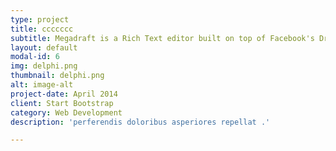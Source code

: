 ```yaml
---
type: project
title: ccccccc
subtitle: Megadraft is a Rich Text editor built on top of Facebook's Draft.JS featuring a nice default base of components and extensibility.
layout: default
modal-id: 6
img: delphi.png
thumbnail: delphi.png
alt: image-alt
project-date: April 2014
client: Start Bootstrap
category: Web Development
description: 'perferendis doloribus asperiores repellat .'

---
```

